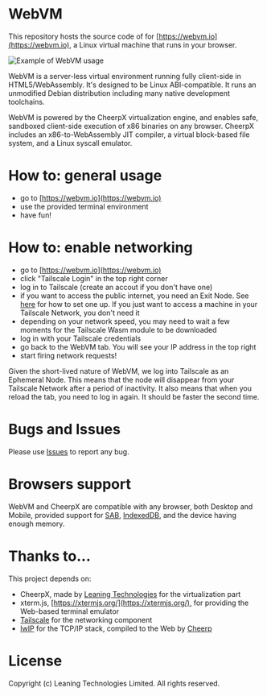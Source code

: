 # WebVM

This repository hosts the source code of for [https://webvm.io](https://webvm.io), a Linux virtual machine that runs in your browser.

![Example of WebVM usage](assets/assets/welcome_to_WebVM_slim.png "Welcome message to WebVM via cowsay")

WebVM is a server-less virtual environment running fully client-side in HTML5/WebAssembly. It's designed to be Linux ABI-compatible. It runs an unmodified Debian distribution including many native development toolchains.

WebVM is powered by the CheerpX virtualization engine, and enables safe, sandboxed client-side execution of x86 binaries on any browser. CheerpX includes an x86-to-WebAssembly JIT compiler, a virtual block-based file system, and a Linux syscall emulator. 

# How to: general usage

- go to [https://webvm.io](https://webvm.io)
- use the provided terminal environment
- have fun!

# How to: enable networking

- go to [https://webvm.io](https://webvm.io)
- click "Tailscale Login" in the top right corner
- log in to Tailscale (create an accout if you don't have one)
- if you want to access the public internet, you need an Exit Node. See [here](https://tailscale.com/kb/1103/exit-nodes/) for how to set one up. If you just want to access a machine in your Tailscale Network, you don't need it
- depending on your network speed, you may need to wait a few moments for the Tailscale Wasm module to be downloaded
- log in with your Tailscale credentials
- go back to the WebVM tab. You will see your IP address in the top right
- start firing network requests!

Given the short-lived nature of WebVM, we log into Tailscale as an Ephemeral Node. This means that the node will disappear from your Tailscale Network after a period of inactivity. It also means that when you reload the tab, you need to log in again. It should be faster the second time.

# Bugs and Issues

Please use [Issues](https://github.com/webvm/issues) to report any bug.

# Browsers support

WebVM and CheerpX are compatible with any browser, both Desktop and Mobile, provided support for [SAB](https://caniuse.com/sharedarraybuffer), [IndexedDB](https://caniuse.com/indexeddb), and the device having enough memory.

# Thanks to... 
This project depends on:
- CheerpX, made by [Leaning Technologies](https://leaningtech.com) for the virtualization part
- xterm.js, [https://xtermjs.org/](https://xtermjs.org/), for providing the Web-based terminal emulator
- [Tailscale](https://tailscale.com/) for the networking component
- [lwIP](https://savannah.nongnu.org/projects/lwip/) for the TCP/IP stack, compiled to the Web by [Cheerp](https://github.com/leaningtech/cheerp-meta)

# License
Copyright (c) Leaning Technologies Limited. All rights reserved.
